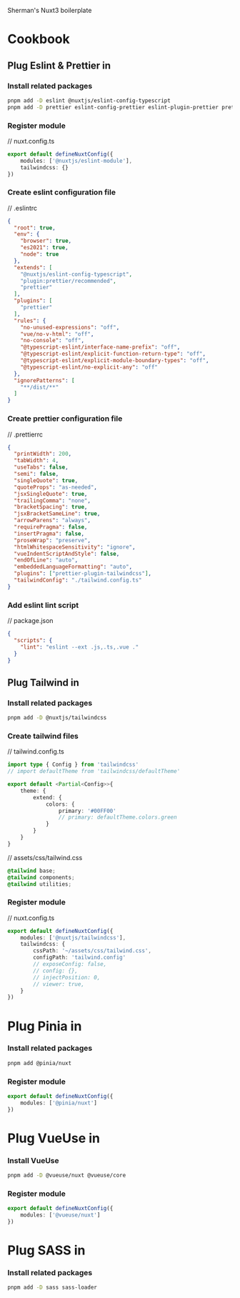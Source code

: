 Sherman's Nuxt3 boilerplate
# Cookbook
## Plug Eslint & Prettier in
### Install related packages
```bash
pnpm add -D eslint @nuxtjs/eslint-config-typescript
pnpm add -D prettier eslint-config-prettier eslint-plugin-prettier prettier-plugin-tailwindcss
```
### Register module
// nuxt.config.ts
```typescript
export default defineNuxtConfig({
    modules: ['@nuxtjs/eslint-module'],
    tailwindcss: {}
})
```
### Create eslint configuration file
// .eslintrc
```json
{
  "root": true,
  "env": {
    "browser": true,
    "es2021": true,
    "node": true
  },
  "extends": [
    "@nuxtjs/eslint-config-typescript",
    "plugin:prettier/recommended",
    "prettier"
  ],
  "plugins": [
    "prettier"
  ],
  "rules": {
    "no-unused-expressions": "off",
    "vue/no-v-html": "off",
    "no-console": "off",
    "@typescript-eslint/interface-name-prefix": "off",
    "@typescript-eslint/explicit-function-return-type": "off",
    "@typescript-eslint/explicit-module-boundary-types": "off",
    "@typescript-eslint/no-explicit-any": "off"
  },
  "ignorePatterns": [
    "**/dist/**"
  ]
}
```
### Create prettier configuration file
// .prettierrc
```json
{
  "printWidth": 200,
  "tabWidth": 4,
  "useTabs": false,
  "semi": false,
  "singleQuote": true,
  "quoteProps": "as-needed",
  "jsxSingleQuote": true,
  "trailingComma": "none",
  "bracketSpacing": true,
  "jsxBracketSameLine": true,
  "arrowParens": "always",
  "requirePragma": false,
  "insertPragma": false,
  "proseWrap": "preserve",
  "htmlWhitespaceSensitivity": "ignore",
  "vueIndentScriptAndStyle": false,
  "endOfLine": "auto",
  "embeddedLanguageFormatting": "auto",
  "plugins": ["prettier-plugin-tailwindcss"],
  "tailwindConfig": "./tailwind.config.ts"
}
```

### Add eslint lint script
// package.json
```json
{
  "scripts": {
    "lint": "eslint --ext .js,.ts,.vue ."
  }
}
```

## Plug Tailwind in
### Install related packages
```bash
pnpm add -D @nuxtjs/tailwindcss
```
### Create tailwind files
// tailwind.config.ts
```typescript
import type { Config } from 'tailwindcss'
// import defaultTheme from 'tailwindcss/defaultTheme'

export default <Partial<Config>>{
    theme: {
        extend: {
            colors: {
                primary: '#00FF00'
                // primary: defaultTheme.colors.green
            }
        }
    }
}
```
// assets/css/tailwind.css
```css
@tailwind base;
@tailwind components;
@tailwind utilities;
```
### Register module
// nuxt.config.ts
```typescript
export default defineNuxtConfig({
    modules: ['@nuxtjs/tailwindcss'],
    tailwindcss: {
        cssPath: '~/assets/css/tailwind.css',
        configPath: 'tailwind.config'
        // exposeConfig: false,
        // config: {},
        // injectPosition: 0,
        // viewer: true,
    }
})
```
# Plug Pinia in
### Install related packages
```bash
pnpm add @pinia/nuxt
```
### Register module
```typescript
export default defineNuxtConfig({
    modules: ['@pinia/nuxt']
})
```
# Plug VueUse in
### Install VueUse
```bash
pnpm add -D @vueuse/nuxt @vueuse/core
```
### Register module
```typescript
export default defineNuxtConfig({
    modules: ['@vueuse/nuxt']
})
```

# Plug SASS in
### Install related packages
```bash
pnpm add -D sass sass-loader
```

